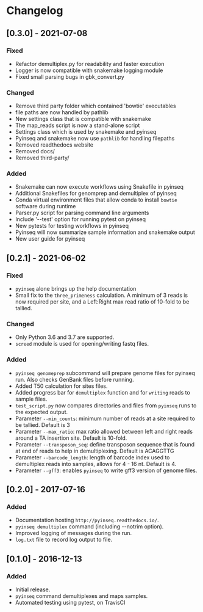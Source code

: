 # Changelog

## [0.3.0] - 2021-07-08
### Fixed
- Refactor demultiplex.py for readability and faster execution
- Logger is now compatible with snakemake logging module
- Fixed small parsing bugs in gbk_convert.py

### Changed
- Remove third party folder which contained 'bowtie' executables
- file paths are now handled by pathlib
- New settings class that is compatible with snakemake
- The map_reads script is now a stand-alone script
- Settings class which is used by snakemake and pyinseq
- Pyinseq and snakemake now use `pathlib` for handling filepaths
- Removed readthedocs website
- Removed docs/
- Removed third-party/

### Added
- Snakemake can now execute workflows using Snakefile in pyinseq
- Additional Snakefiles for genomprep and demultiplex of pyinseq
- Conda virtual environment files that allow conda to install `bowtie` software during runtime
- Parser.py script for parsing command line arguments
- Include '--test' option for running pytest on pyinseq
- New pytests for testing workflows in pyinseq
- Pyinseq will now summarize sample information and snakemake output
- New user guide for pyinseq


## [0.2.1] - 2021-06-02
### Fixed
- `pyinseq` alone brings up the help documentation
- Small fix to the `three_primeness` calculation. 
  A minimum of 3 reads is now required per site, and a Left:Right max read ratio of 10-fold to be tallied.
  
### Changed
- Only Python 3.6 and 3.7 are supported.
- `screed` module is used for opening/writing fastq files.

### Added
- `pyinseq genomeprep` subcommand will prepare genome files for pyinseq run. Also checks GenBank files before running.
- Added T50 calculation for sites files.
- Added progress bar for `demultiplex` function and for `writing` reads to sample files.
- `test_script.py` now compares directories and files from `pyinseq` runs to the expected output.
- Parameter `--min_counts`: minimum number of reads at a site required to be tallied. Default is 3
- Parameter `--max_ratio`: max ratio allowed between left and right reads around a TA insertion site. Default is 10-fold.
- Parameter `--transposon_seq`: define transposon sequence that is found at end of reads to help in demultiplexing. Default is ACAGGTTG
- Parameter `--barcode_length`: length of barcode index used to demultiplex reads into samples, allows for 4 - 16 nt. Default is 4.
- Parameter `--gff3`: enables `pyinseq` to write gff3 version of genome files.


## [0.2.0] - 2017-07-16
### Added
- Documentation hosting `http://pyinseq.readthedocs.io/`.
- `pyinseq demultiplex` command (including --notrim option).
- Improved logging of messages during the run.
- `log.txt` file to record log output to file.


## [0.1.0] - 2016-12-13
### Added
- Initial release.
- `pyinseq` command demultiplexes and maps samples.
- Automated testing using pytest, on TravisCI
